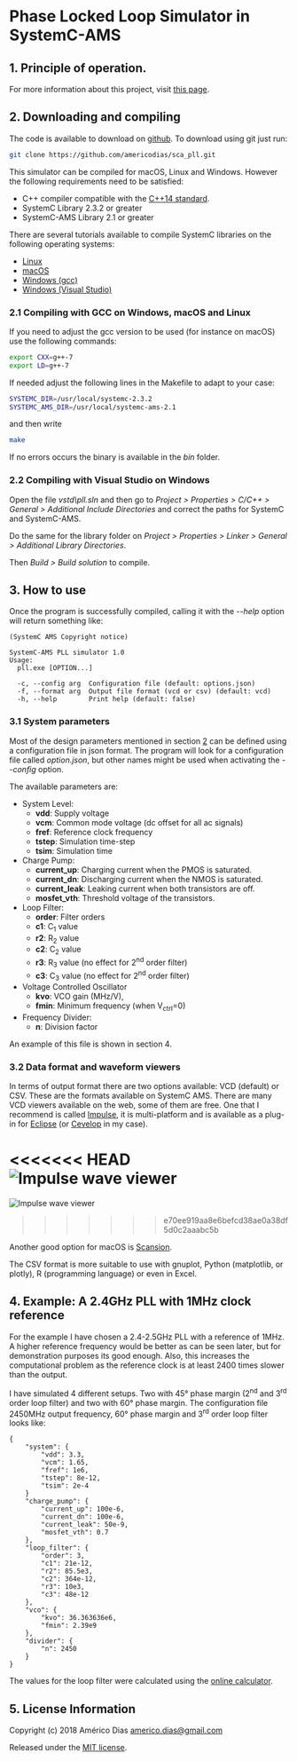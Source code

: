 # Phase Locked Loop Simulator in SystemC-AMS

## 1. Principle of operation.

For more information about this project, visit [this page](https://americodias.com/docs/systemc-ams/pll.md).

## 2. Downloading and compiling

The code is available to download on
[github](https://github.com/americodias/sca_pll). To download using git just
run:

```bash
git clone https://github.com/americodias/sca_pll.git
```

This simulator can be compiled for macOS, Linux and Windows. However the
following requirements need to be satisfied:

* C++ compiler compatible with the
[C++14 standard](https://en.wikipedia.org/wiki/C%2B%2B14).
* SystemC Library 2.3.2 or greater
* SystemC-AMS Library 2.1 or greater

There are several tutorials available to compile SystemC libraries on the
following operating systems:

* [Linux](http://americodias.com/docs/systemc-ams/install/linux.md)
* [macOS](http://americodias.com/docs/systemc-ams/install/macos.md)
* [Windows (gcc)](http://americodias.com/docs/systemc-ams/install/windows.md)
* [Windows (Visual Studio)](http://americodias.com/docs/systemc-ams/install/windows_visual_studio.md)

### 2.1 Compiling with GCC on Windows, macOS and Linux

If you need to adjust the gcc version to be used (for instance on macOS) use
the following commands:

```bash
export CXX=g++-7
export LD=g++-7
```

If needed adjust the following lines in the Makefile to adapt to your case:

```bash
SYSTEMC_DIR=/usr/local/systemc-2.3.2
SYSTEMC_AMS_DIR=/usr/local/systemc-ams-2.1
```

and then write

```bash
make
```

If no errors occurs the binary is available in the *bin* folder.

### 2.2 Compiling with Visual Studio on Windows

Open the file *vstd\pll.sln* and then go to *Project > Properties > C/C++ >
General > Additional Include Directories* and correct the paths for SystemC
and SystemC-AMS.

Do the same for the library folder on *Project > Properties > Linker >
General > Additional Library Directories*.

Then *Build > Build solution* to compile.

## 3. How to use

Once the program is successfully compiled, calling it with the *--help* option
will return something like:

```
(SystemC AMS Copyright notice)

SystemC-AMS PLL simulator 1.0
Usage:
  pll.exe [OPTION...]

  -c, --config arg  Configuration file (default: options.json)
  -f, --format arg  Output file format (vcd or csv) (default: vcd)
  -h, --help        Print help (default: false)
```

### 3.1 System parameters

Most of the design parameters mentioned in section [2](#sec:building_blocks})
can be defined using a configuration file in json format. The program will look
for a configuration file called *option.json*, but other names might be used
when activating the *--config* option.

The available parameters are:

* System Level:
	* **vdd**: Supply voltage
	* **vcm**: Common mode voltage (dc offset for all ac signals)
	* **fref**: Reference clock frequency
	* **tstep**: Simulation time-step
	* **tsim**: Simulation time
* Charge Pump:
	* **current_up**: Charging current when the PMOS is saturated.
	* **current_dn**: Discharging current when the NMOS is saturated.
	* **current_leak**: Leaking current when both transistors are off.
	* **mosfet_vth**: Threshold voltage of the transistors.
* Loop Filter:
	* **order**: Filter orders
	* **c1**: C<sub>1</sub> value
	* **r2**: R<sub>2</sub> value
	* **c2**: C<sub>2</sub> value
	* **r3**: R<sub>3</sub> value (no effect for 2<sup>nd</sup> order filter)
	* **c3**: C<sub>3</sub> value (no effect for 2<sup>nd</sup> order filter)
* Voltage Controlled Oscillator
	* **kvo**: VCO gain (MHz/V),
	* **fmin**: Minimum frequency (when V<sub>ctrl</sub>=0)
* Frequency Divider:
	* **n**: Division factor

An example of this file is shown in section 4.

### 3.2 Data format and waveform viewers

In terms of output format there are two options available: VCD (default) or CSV.
These are the formats available on SystemC AMS. There are many VCD viewers
available on the web, some of them are free. One that I recommend is
called [Impulse](https://marketplace.eclipse.org/content/impulse), it is
multi-platform and is available as a plug-in for
[Eclipse](https://www.eclipse.org/) (or [Cevelop](https://www.cevelop.com/) in
my case).

<<<<<<< HEAD
![Impulse wave viewer](images/impulse.png)
=======
<!--<div id="fig:impule_wave_viewer" style="text-align:center"
markdown="1">-->
![Impulse wave viewer](images/impulse.png)
<!--<p style="font-size:small" markdown="1">**Figure 4.1:** Impulse wave viewer.</p></div>-->
>>>>>>> e70ee919aa8e6befcd38ae0a38df5d0c2aaabc5b

Another good option for macOS is [Scansion](http://www.logicpoet.com/scansion/).

The CSV format is more suitable to use with gnuplot, Python (matplotlib,
or plotly), R (programming language) or even in Excel.

## 4. Example: A 2.4GHz PLL with 1MHz clock reference

For the example I have chosen a 2.4-2.5GHz PLL with a reference of 1MHz. A
higher reference frequency would be better as can be seen later, but for
demonstration purposes its good enough. Also, this increases the computational
problem as the reference clock is at least 2400 times slower than the output.

I have simulated 4 different setups. Two with 45° phase margin (2<sup>nd</sup>
and 3<sup>rd</sup> order loop filter) and two with 60° phase margin. The
configuration file 2450MHz output frequency, 60° phase margin and 3<sup>rd</sup>
order loop filter looks like:

```
{
	"system": {
		"vdd": 3.3,
		"vcm": 1.65,
		"fref": 1e6,
		"tstep": 8e-12,
		"tsim": 2e-4
	}
	"charge_pump": {
		"current_up": 100e-6,
		"current_dn": 100e-6,
		"current_leak": 50e-9,
		"mosfet_vth": 0.7
	},
	"loop_filter": {
		"order": 3,
		"c1": 21e-12,
		"r2": 85.5e3,
		"c2": 364e-12,
		"r3": 10e3,
		"c3": 48e-12
	},
	"vco": {
		"kvo": 36.363636e6,
		"fmin": 2.39e9
	},
	"divider": {
		"n": 2450
	}
}
```

The values for the loop filter were calculated using the [online calculator](http://www.changpuak.ch/electronics/pll_loopfilter_calc.php).


## 5. License Information

Copyright (c) 2018 Américo Dias <americo.dias@gmail.com>

Released under the [MIT license](LICENSE).